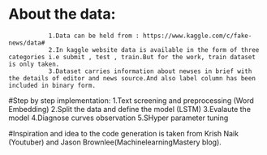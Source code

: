 # About the data:
               1.Data can be held from : https://www.kaggle.com/c/fake-news/data#
               2.In kaggle website data is available in the form of three categories i.e submit , test , train.But for the work, train dataset is only taken.
               3.Dataset carries information about newses in brief with the details of editor and news source.And also label column has been included in binary form.

#Step by step implementation:
                      1.Text screening and preprocessing (Word Embedding)
                      2.Split the data and define the model (LSTM)
                      3.Evalaute the model
                      4.Diagnose curves observation
                      5.SHyper parameter tuning
                    
#Inspiration and idea to the code generation is taken from Krish Naik (Youtuber) and Jason Brownlee(MachinelearningMastery blog).
